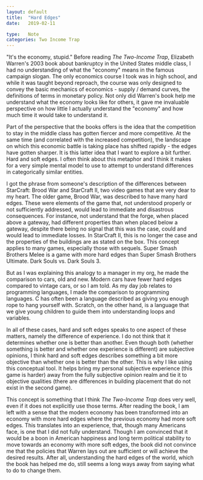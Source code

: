 ```yaml
---
layout: default
title:  "Hard Edges"
date:   2019-02-11

type:   Note
categories: Two Income Trap
---
```


"It's the economy, stupid." Before reading _The Two-Income Trap_, Elizabeth Warren's 2003 book about bankruptcy in the United States middle class, I had no understanding of what the "economy" means in the famous campaign slogan. The only economics course I took was in high school, and while it was taught beyond reproach, the course was only designed to convey the basic mechanics of economics - supply / demand curves, the definitions of terms in monetary policy. Not only did Warren's book help me understand what the economy looks like for others, it gave me invaluable perspective on how little I actually understand the "economy" and how much time it would take to understand it. 

Part of the perspective that the books offers is the idea that the competition to stay in the middle class has gotten fiercer and more competitive. At the same time (and correlated with the increased competition), the landscape on which this economic battle is taking place has shifted rapidly - the edges have gotten sharper. It is this latter idea that I want to explore a bit further. Hard and soft edges. I often think about this metaphor and I think it makes for a very simple mental model to use to attempt to understand differences in categorically similar entities.

I got the phrase from someone's description of the differences between StarCraft: Brood War and StarCraft II, two video games that are very dear to my heart. The older game, Brood War, was described to have many hard edges. These were elements of the game that, not understood properly or not sufficiently addressed, would lead to immediate and disastrous consequences. For instance, not understand that the forge, when placed above a gateway, had different properties than when placed below a gateway, despite there being no signal that this was the case, could and would lead to immediate losses. In StarCraft II, this is no longer the case and the properties of the buildings are as stated on the box. This concept applies to many games, especially those with sequels. Super Smash Brothers Melee is a game with more hard edges than Super Smash Brothers Ultimate. Dark Souls vs. Dark Souls 3.

But as I was explaining this analogy to a manager in my org, he made the comparison to cars, old and new. Modern cars have fewer hard edges compared to vintage cars, or so I am told. As my day job relates to programming languages, I made the comparison to programming languages. C has often been a language described as giving you enough rope to hang yourself with. Scratch, on the other hand, is a language that we give young children to guide them into understanding loops and variables. 

In all of these cases, hard and soft edges speaks to one aspect of these matters, namely the difference of experience. I do not think that it determines whether one is better than another. Even though both (whether something is better and whether one experience is different) are subjective opinions, I think hard and soft edges describes something a bit more objective than whether one is better than the other. This is why I like using this conceptual tool. It helps bring my personal subjective experience (this game is harder) away from the fully subjective opinion realm and tie it to objective qualities (there are differences in building placement that do not exist in the second game). 

This concept is something that I think _The Two-Income Trap_ does very well, even if it does not explicitly use those terms. After reading the book, I am left with a sense that the modern economy has been transformed into an economy with more hard edges where the previous economy had more soft edges. This translates into an experience, that, though many Americans face, is one that I did not fully understand. Though I am convinced that it would be a boon in American happiness and long term political stability to move towards an economy with more soft edges, the book did not convince me that the policies that Warren lays out are sufficient or will achieve the desired results. After all, understanding the hard edges of the world, which the book has helped me do, still seems a long ways away from saying what to do to change them. 

